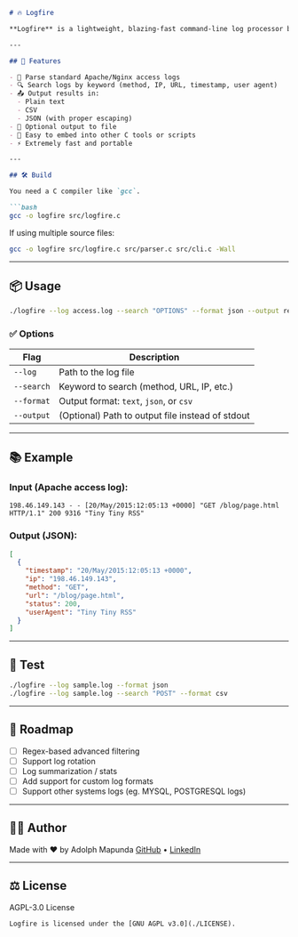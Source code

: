 ````markdown
# 🔥 Logfire

**Logfire** is a lightweight, blazing-fast command-line log processor built in C. It allows you to parse, search, and format logs (such as Apache and Nginx access logs) into readable or structured formats like JSON and CSV — all without the bloat of heavy tools like ELK.

---

## 🚀 Features

- 📄 Parse standard Apache/Nginx access logs
- 🔍 Search logs by keyword (method, IP, URL, timestamp, user agent)
- 📤 Output results in:
  - Plain text
  - CSV
  - JSON (with proper escaping)
- 📁 Optional output to file
- 🧩 Easy to embed into other C tools or scripts
- ⚡️ Extremely fast and portable

---

## 🛠️ Build

You need a C compiler like `gcc`.

```bash
gcc -o logfire src/logfire.c
````

If using multiple source files:

```bash
gcc -o logfire src/logfire.c src/parser.c src/cli.c -Wall
```

---

## 📦 Usage

```bash
./logfire --log access.log --search "OPTIONS" --format json --output result.json
```

### ✅ Options

| Flag       | Description                                      |
| ---------- | ------------------------------------------------ |
| `--log`    | Path to the log file                             |
| `--search` | Keyword to search (method, URL, IP, etc.)        |
| `--format` | Output format: `text`, `json`, or `csv`          |
| `--output` | (Optional) Path to output file instead of stdout |

---

## 📚 Example

### Input (Apache access log):

```
198.46.149.143 - - [20/May/2015:12:05:13 +0000] "GET /blog/page.html HTTP/1.1" 200 9316 "Tiny Tiny RSS"
```

### Output (JSON):

```json
[
  {
    "timestamp": "20/May/2015:12:05:13 +0000",
    "ip": "198.46.149.143",
    "method": "GET",
    "url": "/blog/page.html",
    "status": 200,
    "userAgent": "Tiny Tiny RSS"
  }
]
```

---

## 🧪 Test

```bash
./logfire --log sample.log --format json
./logfire --log sample.log --search "POST" --format csv
```

---

## 🧰 Roadmap

* [ ] Regex-based advanced filtering
* [ ] Support log rotation
* [ ] Log summarization / stats
* [ ] Add support for custom log formats
* [ ] Support other systems logs (eg. MYSQL, POSTGRESQL logs)

---

## 👨‍💻 Author

Made with ❤️ by Adolph Mapunda
[GitHub](https://github.com/adomigold) • [LinkedIn](https://www.linkedin.com/in/adolph-gasper-106474178)

---

## ⚖️ License

 AGPL-3.0 License

```
Logfire is licensed under the [GNU AGPL v3.0](./LICENSE).
```
